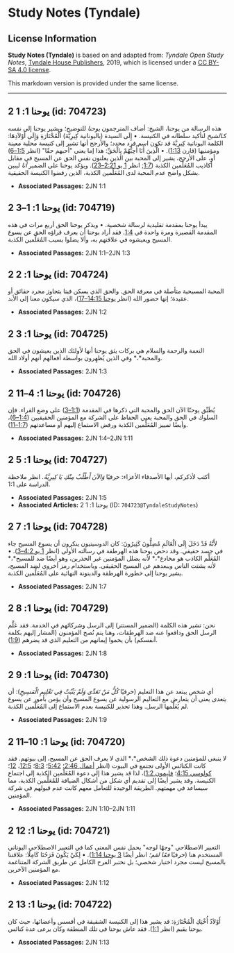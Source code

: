 # Study Notes (Tyndale)

## License Information

**Study Notes (Tyndale)** is based on and adapted from: _Tyndale Open Study Notes_, [Tyndale House Publishers](https://tyndaleopenresources.com/), 2019, which is licensed under a [CC BY-SA 4.0 license](https://creativecommons.org/licenses/by-sa/4.0/legalcode.en).

This markdown version is provided under the same license.



--------------------------------

## 2 يوحنا 1: 1 (id: 704723)

هذه الرسالة من يوحنا، الشيخ: أضاف المترجمون *يوحنا* للتوضيح؛ ويشير يوحنا إلى نفسه كـ*الشيخ* لتأكيد سلطانه في الكنيسة. • إِلَى السيدة (باليونانية كِيرِيَّةَ) الْمُخْتَارَةِ وَإِلَى أَوْلاَدِهَا: الكلمة اليونانية كِيرِيَّةَ قد تكون اسم فرد محدد؛ والأرجح أنها تشير إلى كنيسة محلية معينة ومؤمنيها (قارن [1:13](https://ref.ly/2John1:13)). • الَّذِينَ أَنَا أُحِبُّهُمْ بِالْحَقِّ: هذا إما يعني "أحبهم حقًا" (انظر [1:5–6](https://ref.ly/2John1:5-2John1:6)) أو، على الأرجح، يشير إلى المحبة بين الذين يعلنون نفس الحق عن المسيح في مقابل أكاذيب المُعَلِّمين الكذبة ([1:7](https://ref.ly/2John1:7); انظر [1 يو 2:21–23](https://ref.ly/1John2:21-1John2:23)). ويؤكد يوحنا على الضمير *أنا* ليبين بشكل واضح عدم المحبة لدى المُعَلِّمين الكذبة، الذين رفضوا الكنيسة الحقيقية.

* **Associated Passages:** 2JN 1:1

## 2 يوحنا 1: 1–3 (id: 704719)

يبدأ يوحنا بمقدمة تقليدية لرسالة شخصية. • ويذكر يوحنا الحق أربع مرات في هذه المقدمة القصيرة ومرة واحدة في [1:4](https://ref.ly/2John1:4). فقد أراد يوحنا أن يعرف قراؤه الحق عن يسوع المسيح ويعيشوه في علاقتهم به، وألا يضلوا بسبب المُعَلِّمين الكذبة.

* **Associated Passages:** 2JN 1:1–2JN 1:3

## 2 يوحنا 1: 2 (id: 704724)

المحبة المسيحية متأصلة في معرفة الحق. والحق الذي يسكن فينا يتجاوز مجرد حقائق أو عقيدة؛ إنها حضور الله (انظر [يوحنا 14:15–17](https://ref.ly/John14:15-John14:17))، الذي سيكون معنا إلى الأبد.

* **Associated Passages:** 2JN 1:2

## 2 يوحنا 1: 3 (id: 704725)

النعمة والرحمة والسلام هي بركات يثق يوحنا أنها لأولئك الذين يعيشون في الحق والمحبة*،* وفي الذين يُظهِرون بواسطة أفعالهم أنهم أولاد الله.

* **Associated Passages:** 2JN 1:3

## 2 يوحنا 1: 4–11 (id: 704726)

يُطَبِّق يوحنّا الآن الحق والمحبة التي ذكرها في المقدمة ([1:1–3](https://ref.ly/2John1:1-2John1:3)) على وضع القراء. فإن السلوك في الحق والمحبة يعني الحفاظ على الشركة مع المؤمنين الحقيقيين ([1:4–6](https://ref.ly/2John1:4-2John1:6))، وأيضًا تمييز المُعَلِّمين الكذبة ورفض الاستماع إليهم أو مساعدتهم ([1:7–11](https://ref.ly/2John1:7-2John1:11)).

* **Associated Passages:** 2JN 1:4–2JN 1:11

## 2 يوحنا 1: 5 (id: 704727)

أكتب لأذكركم، أيها الأصدقاء الأعزاء: حرفيًا *وَالآنَ أَطْلُبُ مِنْكِ يَا كِيرِيَّةُ.* انظر ملاحظة الدراسة على 1:1.

* **Associated Passages:** 2JN 1:5
* **Associated Articles:** 2 يوحنا 1: 1 (ID: `704723@TyndaleStudyNotes`)

## 2 يوحنا 1: 7 (id: 704728)

لأَنَّهُ قَدْ دَخَلَ إِلَى الْعَالَمِ مُضِلُّونَ كَثِيرُونَ: كان الدوسيتيون ينكرون أن يسوع المسيح جاء في جسد حقيقي. وقد دحض يوحنا هذه الهرطقة في رسالته الأولى (انظر [1 يو 4:2–3](https://ref.ly/1John4:2-1John4:3)). • المُعَلِّم الكاذب هو مخادع*،* لأنه يضلل المؤمنين غير الحذرين، وهو أيضًا ضد للمسيح*،* لأنه يشتت الناس ويبعدهم عن المسيح الحقيقي. وباستخدام رمز أخروي لضد المسيح، يشير يوحنا إلى خطورة الهرطقة والدينونة النهائية على المُعَلِّمين الكذبة.

* **Associated Passages:** 2JN 1:7

## 2 يوحنا 1: 8 (id: 704729)

نحن: تشير هذه الكلمة (الضمير المستتر) إلى الرسل وشركائهم في الخدمة. فقد عَلَّم الرسل الحق ودافعوا عنه ضد الهرطقات، وهنا يتم نُصح المؤمنون (المشار إليهم بكلمة أنفسكم) بأن يحموا إيمانهم من التعليم الذي قد يضرهم ([1:9](https://ref.ly/2John1:9)).

* **Associated Passages:** 2JN 1:8

## 2 يوحنا 1: 9 (id: 704730)

أي شخص يبتعد عن هذا التعليم (حرفيًا *كُلُّ مَنْ تَعَدَّى وَلَمْ يَثْبُتْ فِي تَعْلِيمِ الْمَسِيحِ*): أن *يتعدى* يعني أن يتعارض مع التعاليم الرسولية عن يسوع المسيح وأن يؤمن بأمور عن يسوع لم يُعَلِّمها الرسل. وهذا تحذير للكنيسة بعدم الاستماع إلى المُعَلِّمين الكذبة.

* **Associated Passages:** 2JN 1:9

## 2 يوحنا 1: 10–11 (id: 704720)

لا ينبغي للمؤمنين دعوة ذلك الشخص*،* الذي لا يعرف الحق عن المسيح، إلى بيوتهم. فقد كانت الكنائس الأولى تجتمع في البيوت (انظر [أعمال 2:46](https://ref.ly/Acts2:46)؛ [5:42](https://ref.ly/Acts5:42)؛ [8:3](https://ref.ly/Acts8:3)؛ [12:5](https://ref.ly/Acts12:5)، [12](https://ref.ly/Acts12:12)؛ [كولوسي 4:15](https://ref.ly/Col4:15)؛ [فليمون 1:2](https://ref.ly/Phlm1:2))، لذا قد يشير هذا إلى دعوة المُعَلِّمين الكذبة إلى اجتماع الكنيسة. وقد يشير أيضًا إلى تقديم أي شكل من أشكال الضيافة للمُعَلِّمين الكذبة، مما سيساعد في مهمتهم. الطريقة الوحيدة للتعامل معهم كانت عدم قبولهم في شركة المؤمنين.

* **Associated Passages:** 2JN 1:10–2JN 1:11

## 2 يوحنا 1: 12 (id: 704721)

التعبير الاصطلاحي "وجهًا لوجه" يحمل نفس المعنى كما في التعبير الاصطلاحي اليوناني المستخدم هنا (حرفيًا *فمًا لفم؛* انظر أيضًا [3 يوحنا 1:14](https://ref.ly/3John1:14)). • لِكَيْ يَكُونَ فَرَحُنَا كَامِلًا: علاقتنا بالمسيح ليست مجرد اختبار شخصي؛ بل نختبر الفرح الكامل عن طريق الشركة المتناغمة مع المؤمنين الآخرين.

* **Associated Passages:** 2JN 1:12

## 2 يوحنا 1: 13 (id: 704722)

أَوْلاَدُ أُخْتِكِ الْمُخْتَارَةِ: قد يشير هذا إلى الكنيسة الشقيقة في أفسس وأعضائها، حيث كان يوحنا يقيم (انظر [1:1](https://ref.ly/2John1:1)). فقد عاش يوحنا في تلك المنطقة وكان يرعى عدة كنائس.

* **Associated Passages:** 2JN 1:13

